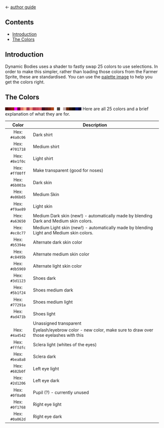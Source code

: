 ﻿← [author guide](../author-guide.md)

## Contents
* [Introduction](#introduction)
* [The Colors](#the-colors)

## Introduction
Dynamic Bodies uses a shader to fastly swap 25 colors to use selections. In order to make this
simpler, rather than loading those colors from the Farmer Sprite, these are standardised. You
can use the [palette image](../../assets/Character/palette_skin.png) to help you get the colors right.

## The Colors
<img src="../../assets/Character/palette_skin.png" width="250" style="image-rendering: pixelated;">
Here are all 25 colors and a brief explanation of what they are for.

| Color         | Description |
| :-----------: |-------------|
| Hex: `#4a0c06` | Dark shirt |
| Hex: `#701718` | Medium shirt |
| Hex: `#8e1f0c` | Light shirt |
| Hex: `#ff00ff` | Make transparent (good for noses) |
| Hex: `#6b003a` | Dark skin |
| Hex: `#e06b65` | Medium Skin |
| Hex: `#f9ae89` | Light skin |
| Hex: `#a63650` | Medium Dark skin (new!) - automatically made by blending Dark and Medium skin colors. |
| Hex: `#ec8c77` | Medium Light skin (new!) - automatically made by blending Light and Medium skin colors. |
| Hex: `#b5394e` | Alternate dark skin color |
| Hex: `#c8495b` | Alternate medium skin color |
| Hex: `#db5969` | Alternate light skin color |
| Hex: `#3d1123` | Shoes dark |
| Hex: `#5b1f24` | Shoes medium dark |
| Hex: `#77291a` | Shoes medium light |
| Hex: `#ad471b` | Shoes light |
| &nbsp; | Unassigned transparent |
| Hex: `#4a4542` | Eyelash/eyebrow color - new color, make sure to draw over those eyelashes with this |
| Hex: `#fffdfc` | Sclera light (whites of the eyes) |
| Hex: `#bea8a8` | Sclera dark |
| Hex: `#682b0f` | Left eye light |
| Hex: `#2d1206` | Left eye dark |
| Hex: `#0f0a08` | Pupil (?) - currently unused |
| Hex: `#0f1768` | Right eye light |
| Hex: `#0a062d` | Right eye dark |